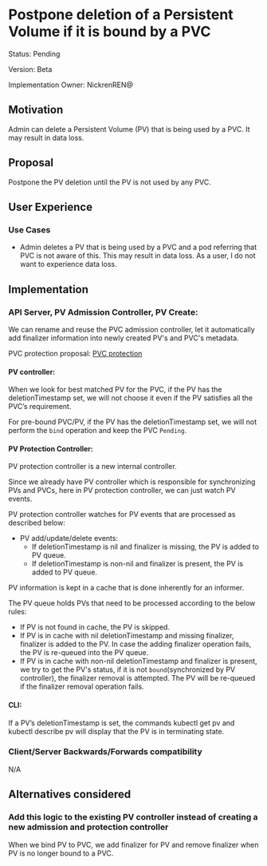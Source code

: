 # Postpone deletion of a Persistent Volume if it is bound by a PVC

Status: Pending

Version: Beta

Implementation Owner: NickrenREN@ 

## Motivation

Admin can delete a Persistent Volume (PV) that is being used by a PVC.  It may result in data loss.

## Proposal

Postpone the PV deletion until the PV is not used by any PVC.


## User Experience
### Use Cases

* Admin deletes a PV that is being used by a PVC and a pod referring that PVC is not aware of this. 
This may result in data loss. As a user, I do not want to experience data loss.

## Implementation

### API Server, PV Admission Controller, PV Create: 

We can rename and reuse the PVC admission controller, let it automatically add finalizer information into newly created PV's and PVC's metadata.

PVC protection proposal: [PVC protection](https://github.com/kubernetes/community/blob/master/contributors/design-proposals/storage/postpone-pvc-deletion-if-used-in-a-pod.md)

#### PV controller:

When we look for best matched PV for the PVC, if the PV has the  deletionTimestamp set, we will not choose it even if the PV satisfies all the PVC’s requirement.

For pre-bound PVC/PV, if the PV has  the  deletionTimestamp set, we will not perform the `bind` operation and keep the PVC `Pending`.

#### PV Protection Controller:

PV protection controller is a new internal controller.

Since we already have PV controller which is responsible for synchronizing PVs and PVCs, here in PV protection controller, 
we can just watch PV events.

PV protection controller watches for PV events that are processed as described below:

* PV add/update/delete events:
    * If deletionTimestamp is nil and finalizer is missing, the PV is added to PV queue.
    * If deletionTimestamp is non-nil and finalizer is present, the PV is added to PV queue.

PV information is kept in a cache that is done inherently for an informer.

The PV queue holds PVs that need to be processed according to the below rules:

* If PV is not found in cache, the PV is skipped.
* If PV is in cache with nil deletionTimestamp and missing finalizer, finalizer is added to the PV. In case the adding finalizer operation fails, the PV is re-queued into the PV queue.
* If PV is in cache with non-nil deletionTimestamp and finalizer is present, we try to get the PV's status, if it is not `bound`(synchronized by PV controller), the finalizer removal is attempted. The PV will be re-queued if the finalizer removal operation fails.

#### CLI:

If a PV’s deletionTimestamp is set, the commands kubectl get pv and kubectl describe pv will display that the PV is in terminating state.


### Client/Server Backwards/Forwards compatibility

N/A

## Alternatives considered

### Add this logic to the existing PV controller instead of creating a new admission and protection controller
When we bind PV to PVC, we add finalizer for PV and remove finalizer when PV is no longer bound to a PVC.
